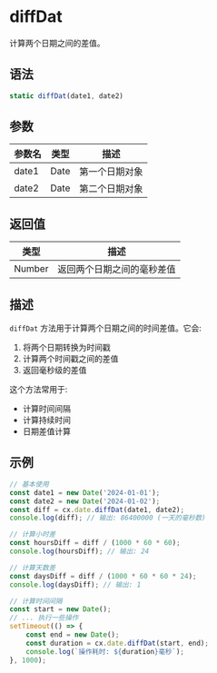 # diffDat

计算两个日期之间的差值。

## 语法

```javascript
static diffDat(date1, date2)
```

## 参数

| 参数名 | 类型 | 描述 |
|--------|------|------|
| date1 | Date | 第一个日期对象 |
| date2 | Date | 第二个日期对象 |

## 返回值

| 类型 | 描述 |
|------|------|
| Number | 返回两个日期之间的毫秒差值 |

## 描述

`diffDat` 方法用于计算两个日期之间的时间差值。它会:

1. 将两个日期转换为时间戳
2. 计算两个时间戳之间的差值
3. 返回毫秒级的差值

这个方法常用于:
- 计算时间间隔
- 计算持续时间
- 日期差值计算

## 示例

```javascript
// 基本使用
const date1 = new Date('2024-01-01');
const date2 = new Date('2024-01-02');
const diff = cx.date.diffDat(date1, date2);
console.log(diff); // 输出: 86400000 (一天的毫秒数)

// 计算小时差
const hoursDiff = diff / (1000 * 60 * 60);
console.log(hoursDiff); // 输出: 24

// 计算天数差
const daysDiff = diff / (1000 * 60 * 60 * 24);
console.log(daysDiff); // 输出: 1

// 计算时间间隔
const start = new Date();
// ... 执行一些操作
setTimeout(() => {
    const end = new Date();
    const duration = cx.date.diffDat(start, end);
    console.log(`操作耗时: ${duration}毫秒`);
}, 1000);
``` 